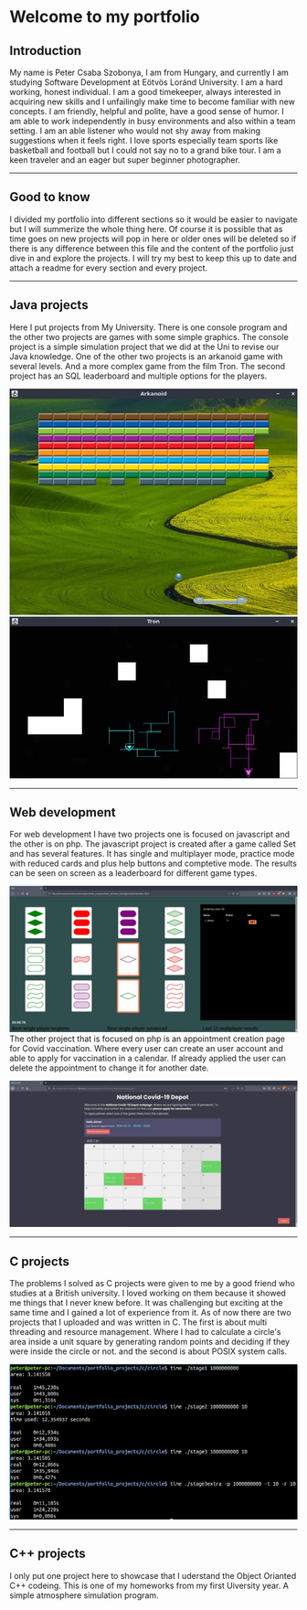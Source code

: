 # Welcome to my portfolio

## Introduction

My name is Peter Csaba Szobonya, I am from Hungary, and currently  I am studying Software Development at Eötvös Loránd University.
I am a hard working, honest individual. I am a good timekeeper, always interested in acquiring new skills and I unfailingly make time to become familiar with new concepts. I am friendly, helpful and polite, have a good sense of humor. I am able to work independently in busy environments and also within a team setting. I am an able listener who would not shy away from making suggestions when it feels right.
I love sports especially team sports like basketball and football but I could not say no to a grand bike tour. I am a keen traveler and an eager but super beginner photographer.

---

## Good to know

I divided my portfolio into different sections so it would be easier to navigate but I will summerize the whole thing here. Of course it is possible that as time goes on new projects will pop in here or older ones will be deleted so if there is any difference between this file and the content of the portfolio just dive in and explore the projects. I will try my best to keep this up to date and attach a readme for every section and every project.

---

## Java projects

Here I put projects from My University. There is one console program and the other two projects are games with some simple graphics.
The console project is a simple simulation project that we did at the Uni to revise our Java knowledge.
One of the other two projects is an arkanoid game with several levels. And a more complex game from the film Tron. The second project has an SQL leaderboard and multiple options for the players.

![arkanoid game](./java/readme_pics/arkanoid/ingame.jpg)
![tron game](./java/readme_pics/tron/player_trails.jpg)

---

## Web development

For web development I have two projects one is focused on javascript and the other is on php.
The javascript project is created after a game called Set and has several features. It has single and multiplayer mode, practice mode with reduced cards and plus help buttons and comptetive mode. The results can be seen on screen as a leaderboard for different game types.

![set game](./web_dev/readme_pics/set/game_page.jpg)
The other project that is focused on php is an appointment creation page for Covid vaccination. Where every user can create an user account and able to apply for vaccination in a calendar. If already applied the user can delete the appointment to change it for another date.

![covid vaccination](./web_dev/readme_pics/covid/loggedin_screen.jpg)

---

## C projects

The problems I solved as C projects were given to me by a good friend who studies at a British university. I loved working on them because it showed me things that I never knew before. It was challenging but exciting at the same time and I gained a lot of experience from it.
As of now there are two projects that I uploaded and was written in C. The first is about multi threading and resource management. Where I had to calculate a circle's area inside a unit square by generating random points and deciding if they were inside the circle or not. and the second is about POSIX system calls.

![picture of circle project](./c/readme_pics/circle/progress.jpg)

---

## C++ projects

I only put one project here to showcase that I uderstand the Object Orianted C++ codeing. This is one of my homeworks from my first Uiversity year. A simple atmosphere simulation program.
